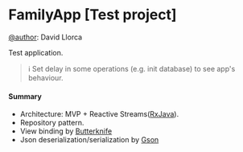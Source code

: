 # FamilyApp [Test project]
[@author](https://www.linkedin.com/in/davidllorca/): David Llorca

Test application.
> :information_source: Set delay in some operations (e.g. init database) to see app's behaviour. 

#### Summary
- Architecture: MVP + Reactive Streams([RxJava](https://github.com/ReactiveX/RxJava)).
- Repository pattern.
- View binding by [Butterknife](https://github.com/JakeWharton/butterknife)
- Json deserialization/serialization by [Gson](https://github.com/google/gson)
   
